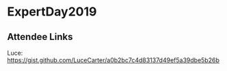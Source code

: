 # ExpertDay2019

## Attendee Links

Luce: https://gist.github.com/LuceCarter/a0b2bc7c4d83137d49ef5a39dbe5b26b
